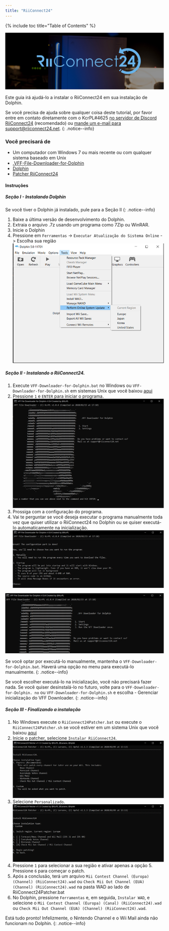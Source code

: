 ```yaml
---
title: "RiiConnect24"
---
```


{% include toc title="Table of Contents" %}

![Logo RiiConnect24](/images/WiiRC24Logo.jpg)

Este guia irá ajudá-lo a instalar o RiiConnect24 em sua instalação de Dolphin.

Se você precisa de ajuda sobre qualquer coisa deste tutorial, por favor entre em contato diretamente com o KcrPL#4625 [no servidor de Discord RiiConnect24](https://discord.gg/rc24) (recomendado) ou [mande um e-mail para support@riiconnect24.net](mailto:support@riiconnect24.net).
{: .notice--info}

### Você precisará de
* Um computador com Windows 7 ou mais recente ou com qualquer sistema baseado em Unix
* [.VFF-File-Downloader-for-Dolphin](https://github.com/RiiConnect24/.VFF-File-Downloader-for-Dolphin/releases)
* [Dolphin](https://dolphin-emu.org/download/)
* [Patcher RiiConnect24](https://github.com/RiiConnect24/RiiConnect24-Patcher/releases)

#### Instruções

##### Seção I - Instalando Dolphin

Se você tiver o Dolphin já instalado, pule para a Seção II
{: .notice--info}

1. Baixe a última versão de desenvolvimento do Dolphin.
2. Extraia o arquivo .7z usando um programa como 7Zip ou WinRAR.
3. Inicie o Dolphin
4. Pressione em `Ferramentas` -> `Executar Atualização do Sistema Online` -> Escolha sua região ![Executar Atualização Online do Sistema](/images/Dolphin_RC24/1.jpg)

##### Seção II - Instalando o RiiConnect24.

1. Execute `VFF-Downloader-for-Dolphin.bat` no Windows ou `VFF-Downloader-for-Dolphin.sh` em sistemas Unix que você baixou [aqui](https://github.com/RiiConnect24/.VFF-File-Downloader-for-Dolphin/releases)
2. Pressione `1` e `ENTER` para iniciar o programa. ![Menu Principal](/images/Dolphin_RC24/2.jpg)
3. Prossiga com a configuração do programa.
4. Vai te perguntar se você deseja executar o programa manualmente toda vez que quiser utilizar o RiiConnect24 no Dolphin ou se quiser executá-lo automaticamente na inicialização. ![Escolha como iniciar o programa](/images/Dolphin_RC24/3.jpg)

![Executar uma vez](/images/Dolphin_RC24/4.jpg)

Se você optar por executá-lo manualmente, mantenha o `VFF-Downloader-for-Dolphin.bat`. Haverá uma opção no menu para executá-lo manualmente.
{: .notice--info}

Se você escolher executá-lo na inicialização, você não precisará fazer nada. Se você quiser desinstalá-lo no futuro, volte para o `VFF-Downloader-for-Dolphin. no` ou `VFF-Downloader-for-Dolphin.sh` e escolha - Gerenciar inicialização do VFF Downloader.
{: .notice--info}

##### Seção III - Finalizando a instalação

1. No Windows execute o `RiiConnect24Patcher.bat` ou execute o `RiiConnect24Patcher.sh` se você estiver em um sistema Unix que você baixou [aqui](https://github.com/RiiConnect24/RiiConnect24-Patcher/releases)
2. Inicie o patcher, selecione `Instalar RiiConnect24`. ![Selecione Personalizado](/images/Dolphin_RC24/5.jpg)
3. Selecione `Personalizado`. ![Selecione Check Mii Out Channel](/images/Dolphin_RC24/6.jpg)
4. Pressione `1` para selecionar a sua região e ativar apenas a opção 5. Pressione `6` para começar o patch.
5. Após a conclusão, terá um arquivo `Mii Contest Channel (Europa) (Channel) (RiiConnect24).wad` ou `Check Mii Out Channel (EUA) (Channel) (RiiConnect24).wad` na pasta WAD ao lado de RiiConnect24Patcher.bat
6. No Dolphin, pressione `Ferramentas` e, em seguida, `Instalar WAD`, e selecione o `Mii Contest Channel (Europa) (Canal) (RiiConnect24).wad` ou `Check Mii Out Channel (EUA) (Channel) (RiiConnect24).wad`.

Está tudo pronto! Infelizmente, o Nintendo Channel e o Wii Mail ainda não funcionam no Dolphin.
{: .notice--info}
